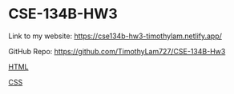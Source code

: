 # CSE-134B-HW3

Link to my website: https://cse134b-hw3-timothylam.netlify.app/

GitHub Repo: https://github.com/TimothyLam727/CSE-134B-Hw3

[HTML](index.html)

[CSS](src/styles/style.css)
